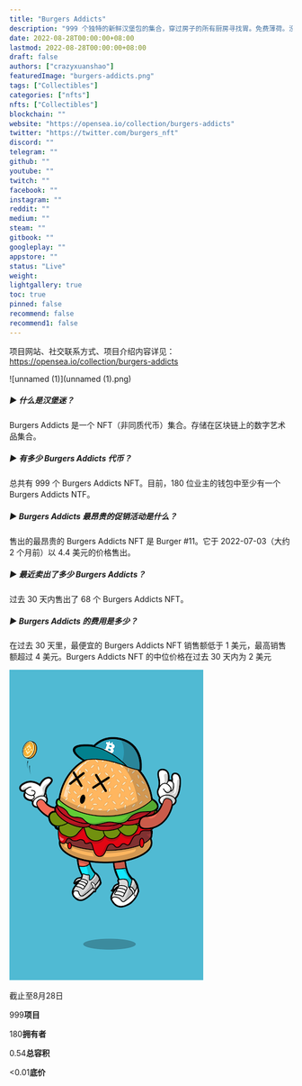 ```yaml
---
title: "Burgers Addicts"
description: "999 个独特的新鲜汉堡包的集合，穿过房子的所有厨房寻找胃。免费薄荷。没有汉堡的路线图。CC0。良好的氛围和艺术。"
date: 2022-08-28T00:00:00+08:00
lastmod: 2022-08-28T00:00:00+08:00
draft: false
authors: ["crazyxuanshao"]
featuredImage: "burgers-addicts.png"
tags: ["Collectibles"]
categories: ["nfts"]
nfts: ["Collectibles"]
blockchain: ""
website: "https://opensea.io/collection/burgers-addicts"
twitter: "https://twitter.com/burgers_nft"
discord: ""
telegram: ""
github: ""
youtube: ""
twitch: ""
facebook: ""
instagram: ""
reddit: ""
medium: ""
steam: ""
gitbook: ""
googleplay: ""
appstore: ""
status: "Live"
weight: 
lightgallery: true
toc: true
pinned: false
recommend: false
recommend1: false
---
```

项目网站、社交联系方式、项目介绍内容详见：https://opensea.io/collection/burgers-addicts

![unnamed (1)](unnamed (1).png)

##### ▶ 什么是汉堡迷？

Burgers Addicts 是一个 NFT（非同质代币）集合。存储在区块链上的数字艺术品集合。

##### ▶ 有多少 Burgers Addicts 代币？

总共有 999 个 Burgers Addicts NFT。目前，180 位业主的钱包中至少有一个 Burgers Addicts NTF。

##### ▶ Burgers Addicts 最昂贵的促销活动是什么？

售出的最昂贵的 Burgers Addicts NFT 是 Burger #11。它于 2022-07-03（大约 2 个月前）以 4.4 美元的价格售出。

##### ▶ 最近卖出了多少 Burgers Addicts？

过去 30 天内售出了 68 个 Burgers Addicts NFT。

##### ▶ Burgers Addicts 的费用是多少？

在过去 30 天里，最便宜的 Burgers Addicts NFT 销售额低于 1 美元，最高销售额超过 4 美元。Burgers Addicts NFT 的中位价格在过去 30 天内为 2 美元

![unnamed](unnamed.png)

截止至8月28日

999**项目**

180**拥有者**

0.54**总容积**

<0.01**底价**